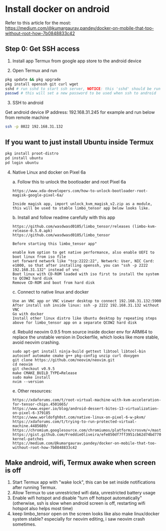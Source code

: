 # Install docker on android

Refer to this article for the most: https://medium.com/@kumargaurav.pandey/docker-on-mobile-that-too-without-root-how-7b0848833c42

## Step 0: Get SSH access

1. Install app Termux from google app store to the android device

2. Open Termux and run

```bash
pkg update && pkg upgrade
pkg install openssh git curl wget
sshd # run sshd to start ssh server, NOTICE: this 'sshd' should be run every time when you kill Termux app and restart Termux.
passwd # this will set a new password to be used when ssh to android
```

3. SSH to android

Get android device IP address: 192.168.31.245 for example and run below from remote machine

```bash
ssh -p 8022 192.168.31.132
```

## If you want to just install Ubuntu inside Termux

```bash
pkg install proot-distro
pd install ubuntu
pd login ubuntu
```

4. Native Linux and docker on Pixel 6a

    a. Follow this to unlock the bootloader and root Pixel 6a

       https://www.xda-developers.com/how-to-unlock-bootloader-root-magisk-google-pixel-6a/

       Inside magisk app, import unlock_kvm_magisk_v2.zip as a module, this will be used to stable limbo_tensor app below looks like.

    b. Install and follow readme carefully with this app

       https://github.com/wasdwasd0105/limbo_tensor/releases (limbo-kvm-release-0.5.0.apk)
       https://github.com/wasdwasd0105/limbo_tensor 

       Before starting this limbo_tensor app"

       enable kvm option to get native performance, also enable UEFI to boot linux from iso file
       set forward network like "tcp:2222:22", Network: User, NIC Card: e1000, so that after installing openssh, you can "ssh -p 2222 192.168.31.132" instead of vnc
       Boot linux with CD-ROM loaded with iso first to install the system to QCOW2 hard disk
       Remove CD-ROM and boot from hard disk

    c. Connect to native linux and docker

       Use an VNC app or VNC viewer desktop to connect 192.168.31.132:5900
       After install ssh inside linux: ssh -p 2222 192.168.31.132 without VNC
       Go with docker
       Install other linux distro like Ubuntu desktop by repeating steps above for limbo_tensor app on a separate QCOW2 hard disk

    d. Rebuild neovim 0.9.5 from source inside docker env for ARM64 to replace the unstable version in Dockerfile, which looks like more stable, avoid neovim crashing.

       sudo apt-get install ninja-build gettext libtool libtool-bin autoconf automake cmake g++ pkg-config unzip curl doxygen
       git clone https://github.com/neovim/neovim.git
       cd neovim
       git checkout v0.9.5
       make CMAKE_BUILD_TYPE=Release
       sudo make install
       nvim --version

    e. Other resources:

       https://xdaforums.com/t/root-virtual-machine-with-kvm-acceleration-for-tensor-chips.4501665/
       https://www.esper.io/blog/android-dessert-bites-13-virtualization-on-pixel-6-379185
       https://www.worldofgh0st.com/native-linux-on-pixel-6-w-pkvm/
       https://xdaforums.com/t/trying-to-run-protected-virtual-machine.4485689/
       https://chromium.googlesource.com/chromiumos/platform/crosvm/+/master/README.md
       https://gist.github.com/FreddieOliveira/efe850df7ff3951cb62d74bd770dce27#41-kernel-patches
       https://medium.com/@kumargaurav.pandey/docker-on-mobile-that-too-without-root-how-7b0848833c42


## Make android, wifi, Termux awake when screen is off

1. Start Termux app with "wake lock", this can be set inside notifications after running Termux.
2. Allow Termux to use unrestricted wifi data, unrestricted battery usage
3. Enable wifi hotspot and disable "turn off hotspot automatically" (otherwise, ssh is slow when android screen is off, restarting wifi hotspot also helps most time)
4. keep limbo_tensor open on the screen looks like also make linux/docker system stable? especially for neovim editing, i saw neovim crash sometimes.
